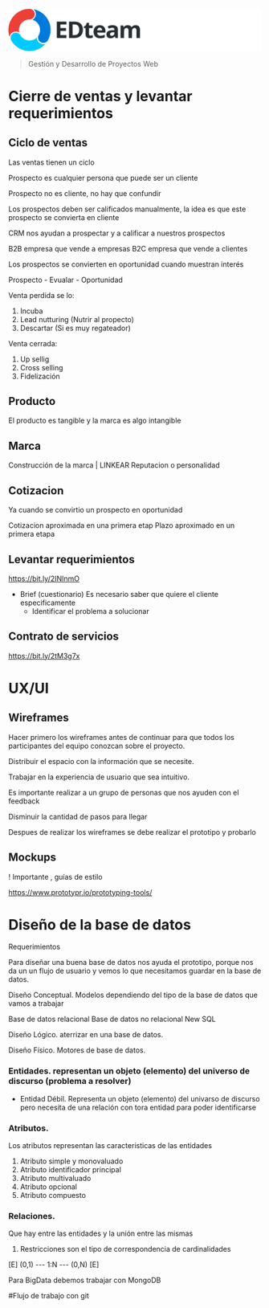 ![Edteam Logo](./assets/logo.svg)

>Gestión y Desarrollo de Proyectos Web

# Cierre de ventas y levantar requerimientos

## Ciclo de ventas
Las ventas tienen un ciclo

Prospecto es cualquier persona que puede ser un cliente

Prospecto no es cliente, no hay que confundir

Los prospectos deben ser calificados manualmente, la idea es que este prospecto se convierta en cliente

CRM nos ayudan a prospectar y a calificar a nuestros prospectos

B2B empresa que vende a empresas
B2C empresa que vende a clientes

Los prospectos se convierten en oportunidad cuando muestran interés

Prospecto - Evualar - Oportunidad 

Venta perdida se lo:
1. Incuba
2. Lead nutturing (Nutrir al propecto)
3. Descartar (Si es muy regateador)

Venta cerrada:
1. Up sellig 
2. Cross selling
3. Fidelización

## Producto
El producto es tangible y la marca es algo intangible

## Marca

Construcción de la marca | LINKEAR
Reputacion o personalidad

## Cotizacion

Ya cuando se convirtio un prospecto en oportunidad

Cotizacion aproximada en una primera etap
Plazo aproximado en un primera etapa

## Levantar requerimientos

https://bit.ly/2INInmO

- Brief (cuestionario)
  Es necesario saber que quiere el cliente especificamente
  - Identificar el problema a solucionar  

## Contrato de servicios

https://bit.ly/2tM3g7x

# UX/UI

## Wireframes
Hacer primero los wireframes antes de continuar para que todos los participantes del equipo conozcan sobre el proyecto.

Distribuir el espacio con la información que se necesite.

Trabajar en la experiencia de usuario que sea intuitivo.

Es importante realizar a un grupo de personas que nos ayuden con el feedback

Disminuir la cantidad de pasos para llegar

Despues de realizar los wireframes se debe realizar el prototipo y probarlo 

## Mockups

! Importante , guías de estilo

https://www.prototypr.io/prototyping-tools/

# Diseño de la base de datos

Requerimientos

Para diseñar una buena base de datos nos ayuda el prototipo, porque nos da un un flujo de usuario y vemos lo que necesitamos guardar en la base de datos.

Diseño Conceptual. Modelos dependiendo del tipo de la base de datos que vamos a trabajar

Base de datos relacional
Base de datos no relacional
New SQL

Diseño Lógico. aterrizar en una base de datos.

Diseño Físico. Motores de base de datos.

### Entidades. representan un objeto (elemento) del universo de discurso (problema a resolver)

- Entidad Débil. 
Representa un objeto (elemento) del univarso de discurso pero necesita de una relación con tora entidad para poder identificarse


### Atributos. 
Los atributos representan las caracteristicas de las entidades

1. Atributo simple y monovaluado
2. Atributo identificador principal
3. Atributo multivaluado
4. Atributo opcional
5. Atributo compuesto

### Relaciones. 
Que hay entre las entidades y la unión entre las mismas

1. Restricciones son el tipo de correspondencia de cardinalidades

[E] (0,1) --- 1:N --- (0,N) [E]

Para BigData debemos trabajar con MongoDB

#Flujo de trabajo con git


